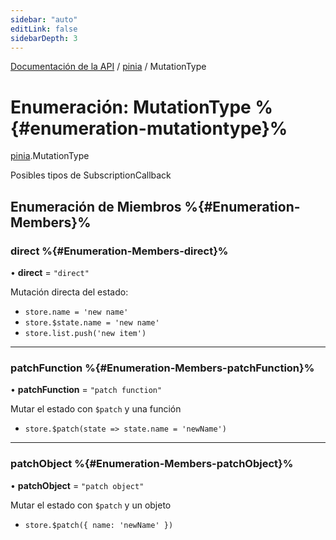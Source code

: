 ```yaml
---
sidebar: "auto"
editLink: false
sidebarDepth: 3
---
```


[Documentación de la API](../index.md) / [pinia](../modules/pinia.md) / MutationType

# Enumeración: MutationType %{#enumeration-mutationtype}%

[pinia](../modules/pinia.md).MutationType

Posibles tipos de SubscriptionCallback

## Enumeración de Miembros %{#Enumeration-Members}%

### direct %{#Enumeration-Members-direct}%

• **direct** = ``"direct"``

Mutación directa del estado:

- `store.name = 'new name'`
- `store.$state.name = 'new name'`
- `store.list.push('new item')`

___

### patchFunction %{#Enumeration-Members-patchFunction}%

• **patchFunction** = ``"patch function"``

Mutar el estado con `$patch` y una función

- `store.$patch(state => state.name = 'newName')`

___

### patchObject %{#Enumeration-Members-patchObject}%

• **patchObject** = ``"patch object"``

Mutar el estado con `$patch` y un objeto

- `store.$patch({ name: 'newName' })`
